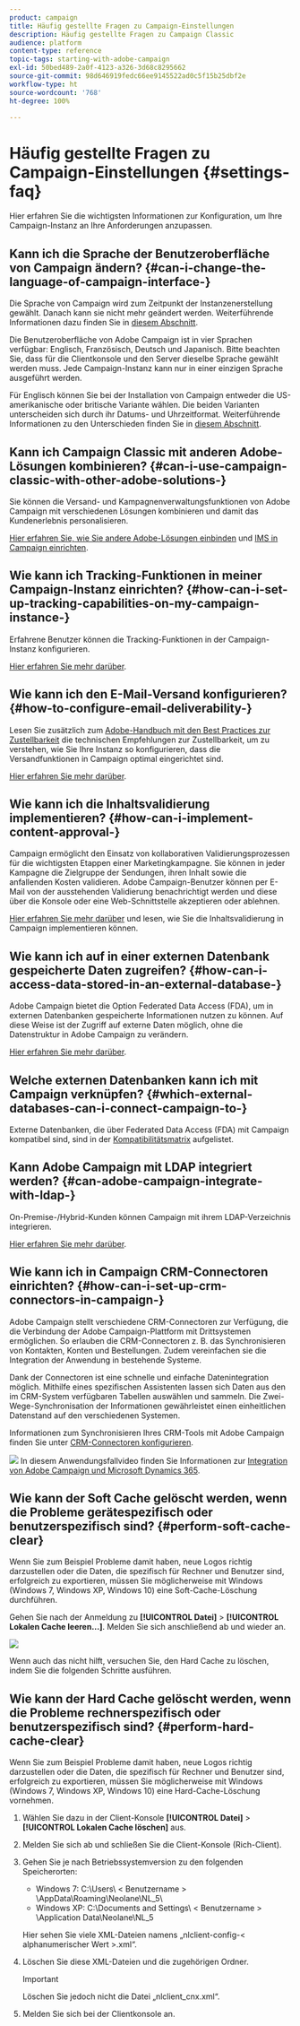 ```yaml
---
product: campaign
title: Häufig gestellte Fragen zu Campaign-Einstellungen
description: Häufig gestellte Fragen zu Campaign Classic
audience: platform
content-type: reference
topic-tags: starting-with-adobe-campaign
exl-id: 50bed489-2a0f-4123-a326-3d68c8295662
source-git-commit: 98d646919fedc66ee9145522ad0c5f15b25dbf2e
workflow-type: ht
source-wordcount: '768'
ht-degree: 100%

---
```


# Häufig gestellte Fragen zu Campaign-Einstellungen {#settings-faq}

Hier erfahren Sie die wichtigsten Informationen zur Konfiguration, um Ihre Campaign-Instanz an Ihre Anforderungen anzupassen.

## Kann ich die Sprache der Benutzeroberfläche von Campaign ändern? {#can-i-change-the-language-of-campaign-interface-}

Die Sprache von Campaign wird zum Zeitpunkt der Instanzenerstellung gewählt. Danach kann sie nicht mehr geändert werden. Weiterführende Informationen dazu finden Sie in [diesem Abschnitt](../../installation/using/creating-an-instance-and-logging-on.md).

Die Benutzeroberfläche von Adobe Campaign ist in vier Sprachen verfügbar: Englisch, Französisch, Deutsch und Japanisch. Bitte beachten Sie, dass für die Clientkonsole und den Server dieselbe Sprache gewählt werden muss. Jede Campaign-Instanz kann nur in einer einzigen Sprache ausgeführt werden.

Für Englisch können Sie bei der Installation von Campaign entweder die US-amerikanische oder britische Variante wählen. Die beiden Varianten unterscheiden sich durch ihr Datums- und Uhrzeitformat. Weiterführende Informationen zu den Unterschieden finden Sie in [diesem Abschnitt](../../platform/using/adobe-campaign-workspace.md#date-and-time).

## Kann ich Campaign Classic mit anderen Adobe-Lösungen kombinieren? {#can-i-use-campaign-classic-with-other-adobe-solutions-}

Sie können die Versand- und Kampagnenverwaltungsfunktionen von Adobe Campaign mit verschiedenen Lösungen kombinieren und damit das Kundenerlebnis personalisieren.

[Hier erfahren Sie, wie Sie andere Adobe-Lösungen einbinden](../../integrations/using/about-campaign-integrations.md) und [IMS in Campaign einrichten](../../integrations/using/about-adobe-id.md).

## Wie kann ich Tracking-Funktionen in meiner Campaign-Instanz einrichten? {#how-can-i-set-up-tracking-capabilities-on-my-campaign-instance-}

Erfahrene Benutzer können die Tracking-Funktionen in der Campaign-Instanz konfigurieren.

[Hier erfahren Sie mehr darüber](../../installation/using/deploying-an-instance.md#tracking-configuration).

## Wie kann ich den E-Mail-Versand konfigurieren? {#how-to-configure-email-deliverability-}

Lesen Sie zusätzlich zum [Adobe-Handbuch mit den Best Practices zur Zustellbarkeit](https://experienceleague.adobe.com/docs/deliverability-learn/deliverability-best-practice-guide/introduction.html?lang=de) die technischen Empfehlungen zur Zustellbarkeit, um zu verstehen, wie Sie Ihre Instanz so konfigurieren, dass die Versandfunktionen in Campaign optimal eingerichtet sind.

[Hier erfahren Sie mehr darüber](../../delivery/using/about-deliverability.md).

## Wie kann ich die Inhaltsvalidierung implementieren? {#how-can-i-implement-content-approval-}

Campaign ermöglicht den Einsatz von kollaborativen Validierungsprozessen für die wichtigsten Etappen einer Marketingkampagne. Sie können in jeder Kampagne die Zielgruppe der Sendungen, ihren Inhalt sowie die anfallenden Kosten validieren. Adobe Campaign-Benutzer können per E-Mail von der ausstehenden Validierung benachrichtigt werden und diese über die Konsole oder eine Web-Schnittstelle akzeptieren oder ablehnen.

[Hier erfahren Sie mehr darüber](../../campaign/using/marketing-campaign-approval.md#checking-and-approving-deliveries) und lesen, wie Sie die Inhaltsvalidierung in Campaign implementieren können.

## Wie kann ich auf in einer externen Datenbank gespeicherte Daten zugreifen? {#how-can-i-access-data-stored-in-an-external-database-}

Adobe Campaign bietet die Option Federated Data Access (FDA), um in externen Datenbanken gespeicherte Informationen nutzen zu können. Auf diese Weise ist der Zugriff auf externe Daten möglich, ohne die Datenstruktur in Adobe Campaign zu verändern.

[Hier erfahren Sie mehr darüber](../../installation/using/connecting-to-database.md).

## Welche externen Datenbanken kann ich mit Campaign verknüpfen? {#which-external-databases-can-i-connect-campaign-to-}

Externe Datenbanken, die über Federated Data Access (FDA) mit Campaign kompatibel sind, sind in der [Kompatibilitätsmatrix](../../rn/using/compatibility-matrix.md) aufgelistet.

## Kann Adobe Campaign mit LDAP integriert werden? {#can-adobe-campaign-integrate-with-ldap-}

On-Premise-/Hybrid-Kunden können Campaign mit ihrem LDAP-Verzeichnis integrieren.

[Hier erfahren Sie mehr darüber](../../installation/using/connecting-through-ldap.md).

## Wie kann ich in Campaign CRM-Connectoren einrichten? {#how-can-i-set-up-crm-connectors-in-campaign-}

Adobe Campaign stellt verschiedene CRM-Connectoren zur Verfügung, die die Verbindung der Adobe Campaign-Plattform mit Drittsystemen ermöglichen. So erlauben die CRM-Connectoren z. B. das Synchronisieren von Kontakten, Konten und Bestellungen. Zudem vereinfachen sie die Integration der Anwendung in bestehende Systeme.

Dank der Connectoren ist eine schnelle und einfache Datenintegration möglich. Mithilfe eines spezifischen Assistenten lassen sich Daten aus den im CRM-System verfügbaren Tabellen auswählen und sammeln. Die Zwei-Wege-Synchronisation der Informationen gewährleistet einen einheitlichen Datenstand auf den verschiedenen Systemen.

Informationen zum Synchronisieren Ihres CRM-Tools mit Adobe Campaign finden Sie unter [CRM-Connectoren konfigurieren](../../platform/using/crm-connectors.md).

![](assets/do-not-localize/how-to-video.png) In diesem Anwendungsfallvideo finden Sie Informationen zur [Integration von Adobe Campaign und Microsoft Dynamics 365](https://helpx.adobe.com/de/campaign/kt/acc/using/acc-integrate-dynamics365-with-acc-feature-video-set-up.html).

## Wie kann der Soft Cache gelöscht werden, wenn die Probleme gerätespezifisch oder benutzerspezifisch sind? {#perform-soft-cache-clear}

Wenn Sie zum Beispiel Probleme damit haben, neue Logos richtig darzustellen oder die Daten, die spezifisch für Rechner und Benutzer sind, erfolgreich zu exportieren, müssen Sie möglicherweise mit Windows (Windows 7, Windows XP, Windows 10) eine Soft-Cache-Löschung durchführen.

Gehen Sie nach der Anmeldung zu **[!UICONTROL Datei]** > **[!UICONTROL Lokalen Cache leeren...]**. Melden Sie sich anschließend ab und wieder an.

![](assets/faq_soft_cache.png)

Wenn auch das nicht hilft, versuchen Sie, den Hard Cache zu löschen, indem Sie die folgenden Schritte ausführen.

## Wie kann der Hard Cache gelöscht werden, wenn die Probleme rechnerspezifisch oder benutzerspezifisch sind? {#perform-hard-cache-clear}

Wenn Sie zum Beispiel Probleme damit haben, neue Logos richtig darzustellen oder die Daten, die spezifisch für Rechner und Benutzer sind, erfolgreich zu exportieren, müssen Sie möglicherweise mit Windows (Windows 7, Windows XP, Windows 10) eine Hard-Cache-Löschung vornehmen.

1. Wählen Sie dazu in der Client-Konsole **[!UICONTROL Datei]** > **[!UICONTROL Lokalen Cache löschen]** aus.

1. Melden Sie sich ab und schließen Sie die Client-Konsole (Rich-Client).

1. Gehen Sie je nach Betriebssystemversion zu den folgenden Speicherorten:

   * Windows 7: C:\Users\ &lt; Benutzername > \AppData\Roaming\Neolane\NL_5\
   * Windows XP: C:\Documents and Settings\ &lt; Benutzername > \Application Data\Neolane\NL_5

   Hier sehen Sie viele XML-Dateien namens „nlclient-config-&lt; alphanumerischer Wert >.xml“.

1. Löschen Sie diese XML-Dateien und die zugehörigen Ordner.

   >[!IMPORTANT]
   >
   >Löschen Sie jedoch nicht die Datei „nlclient_cnx.xml“.

1. Melden Sie sich bei der Clientkonsole an.

